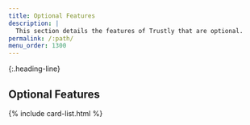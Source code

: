 ```yaml
---
title: Optional Features
description: |
  This section details the features of Trustly that are optional.
permalink: /:path/
menu_order: 1300
---
```


{:.heading-line}
## Optional Features

{% include card-list.html %}
